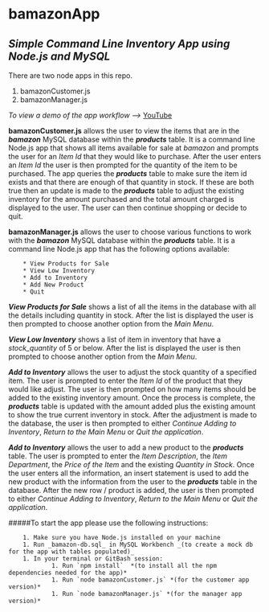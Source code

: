 # bamazonApp
## *Simple Command Line Inventory App using Node.js and MySQL*


There are two node apps in this repo.

1. bamazonCustomer.js
1. bamazonManager.js

_To view a demo of the app workflow -->_ [YouTube](https://youtu.be/Zz_jsAa7WEc)

**bamazonCustomer.js** allows the user to view the items that are in the _**bamazon**_ MySQL database within the _**products**_
	table.  It is a command line Node.js app that shows all items available for sale at _bamazon_ and prompts the user for an
	_Item Id_ that they would like to purchase.  After the user enters an _Item Id_ the user is then prompted for the quantity
	of the item to be purchased.  The app queries the _**products**_ table to make sure the item id exists and that there are
	enough of that quantity in stock.  If these are both true then an update is made to the _**products**_ table to adjust the
	existing inventory for the amount purchased and the total amount charged is displayed to the user.  The user can then 
	continue shopping or decide to quit.

**bamazonManager.js** allows the user to choose various functions to work with the _**bamazon**_ MySQL database within the _**products**_
	table.  It is a command line Node.js app that has the following options available:

		* View Products for Sale
		* View Low Inventory
		* Add to Inventory
		* Add New Product
		* Quit


_**View Products for Sale**_ shows a list of all the items in the database with all the details including quantity in stock.
	After the list is displayed the user is then prompted to choose another option from the _Main Menu_.

_**View Low Inventory**_ shows a list of item in inventory that have a _stock_quantity_ of 5 or below.  After the list is
	displayed the user is then prompted to choose another option from the _Main Menu_.

_**Add to Inventory**_ allows the user to adjust the stock quantity of a specified item.  The user is prompted to enter the
	_Item Id_ of the product that they would like adjust.  The user is then prompted on how many items should be added to 
	the existing inventory amount.  Once the process is complete, the _**products**_ table is updated with the amount added
	plus the existing amount to show the true current inventory in stock.  After the adjustment is made to the database, the
	user is then prompted to either _Continue Adding to Inventory_, _Return to the Main Menu_ or _Quit the application_.

_**Add to Inventory**_ allows the user to add a new product to the _**products**_ table.  The user is prompted to enter the
	_Item Description_, the _Item Department_, the _Price of the Item_ and the existing _Quantity in Stock_.  Once the user
	enters all the information, an insert statement is used to add the new product with the information from the user to the
	_**products**_ table in the database.  After the new row / product is added, the user is then prompted to either 
	_Continue Adding to Inventory_, _Return to the Main Menu_ or _Quit the application_.



#####To start the app please use the following instructions:

		1. Make sure you have Node.js installed on your machine
		1. Run _bamazon-db.sql_ in MySQL Workbench _(to create a mock db for the app with tables populated)_
		1. In your terminal or GitBash session:
				1. Run `npm install`  *(to install all the npm dependencies needed for the app)*
				1. Run `node bamazonCustomer.js` *(for the customer app version)*
				1. Run `node bamazonManager.js` *(for the manager app version)*